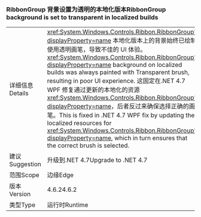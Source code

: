 ### <a name="ribbongroup-background-is-set-to-transparent-in-localized-builds"></a><span data-ttu-id="670af-101">RibbonGroup 背景设置为透明的本地化版本</span><span class="sxs-lookup"><span data-stu-id="670af-101">RibbonGroup background is set to transparent in localized builds</span></span>

|   |   |
|---|---|
|<span data-ttu-id="670af-102">详细信息</span><span class="sxs-lookup"><span data-stu-id="670af-102">Details</span></span>|<span data-ttu-id="670af-103"><xref:System.Windows.Controls.Ribbon.RibbonGroup?displayProperty=name> 本地化版本上的背景始终已绘制使用透明画笔，导致不佳的 UI 体验。</span><span class="sxs-lookup"><span data-stu-id="670af-103"><xref:System.Windows.Controls.Ribbon.RibbonGroup?displayProperty=name> background on localized builds was always painted with Transparent brush, resulting in poor UI experience.</span></span> <span data-ttu-id="670af-104">这固定在.NET 4.7 WPF 修复通过更新的本地化的资源<xref:System.Windows.Controls.Ribbon.RibbonGroup?displayProperty=name>，后者反过来确保选择正确的画笔。</span><span class="sxs-lookup"><span data-stu-id="670af-104">This is fixed in .NET 4.7 WPF fix by updating the localized resources for <xref:System.Windows.Controls.Ribbon.RibbonGroup?displayProperty=name>, which in turn ensures that the correct brush is selected.</span></span>|
|<span data-ttu-id="670af-105">建议</span><span class="sxs-lookup"><span data-stu-id="670af-105">Suggestion</span></span>|<span data-ttu-id="670af-106">升级到.NET 4.7</span><span class="sxs-lookup"><span data-stu-id="670af-106">Upgrade to .NET 4.7</span></span>|
|<span data-ttu-id="670af-107">范围</span><span class="sxs-lookup"><span data-stu-id="670af-107">Scope</span></span>|<span data-ttu-id="670af-108">边缘</span><span class="sxs-lookup"><span data-stu-id="670af-108">Edge</span></span>|
|<span data-ttu-id="670af-109">版本</span><span class="sxs-lookup"><span data-stu-id="670af-109">Version</span></span>|<span data-ttu-id="670af-110">4.6.2</span><span class="sxs-lookup"><span data-stu-id="670af-110">4.6.2</span></span>|
|<span data-ttu-id="670af-111">类型</span><span class="sxs-lookup"><span data-stu-id="670af-111">Type</span></span>|<span data-ttu-id="670af-112">运行时</span><span class="sxs-lookup"><span data-stu-id="670af-112">Runtime</span></span>|

